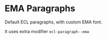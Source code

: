 # EMA Paragraphs

Default ECL paragraphs, with custom EMA font.

It uses extra modifier `ecl-paragraph--ema`
